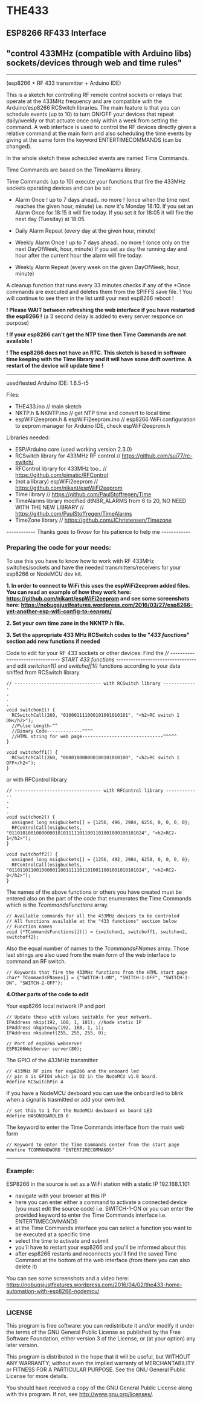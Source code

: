# THE433

## ESP8266 RF433 Interface
## "control 433MHz (compatible with Arduino libs) sockets/devices through web and time rules"

----------------
(esp8266 + RF 433 transmitter + Arduino IDE)

This is a sketch for controlling RF remote control sockets or relays that operate at the 433MHz frequency
and are compatible with the Arduino/esp8266 RCSwitch libraries.
The main feature is that you can schedule events (up to 10) to turn ON/OFF your devices that repeat daily/weekly
or that actuate once only within a week from setting the command.
A web interface is used to control the RF devices directly given a relative command at the main form and also 
scheduling the time events by giving at the same form the keyword ENTERTIMECOMMANDS (can be changed).

In the whole sketch these scheduled events are named Time Commands.

Time Commands are based on the TimeAlarms library.

Time Commands (up to 10) execute your functions that fire
the 433MHz sockets operating devices and can be set:

* Alarm Once ! up to 7 days ahead.. no more !
(once when the time next reaches the given hour, minute)
i.e. now it's Monday 18:10. If you set an Alarm Once for 18:15 it will fire today.
If you set it for 18:05 it will fire the next day (Tuesday) at 18:05.

* Daily Alarm Repeat
(every day at the given hour, minute)

* Weekly Alarm Once ! up to 7 days ahead.. no more !
(once only on the next DayOfWeek, hour, minute)
If you set as day the running day and hour after the current hour
the alarm will fire today.

* Weekly Alarm Repeat
(every week on the given DayOfWeek, hour, minute)


A cleanup function that runs every 33 minutes checks if any of the *Once commands
are executed and deletes them from the SPIFFS save file. 
! You will continue to see them in the list until your next esp8266 reboot !

**! Please WAIT between refreshing the web interface if you have restarted the esp8266 !**
(a 3 second delay is added to every server responce on purpose)

**! If your esp8266 can't get the NTP time then Time Commands are not available !**

**! The esp8266 does not have an RTC. This sketch is based in software time keeping
with the Time library and it will have some drift overtime. A restart of the device will update time !**

----------------

used/tested Arduino IDE: 1.6.5-r5

Files:
* THE433.ino // main sketch
* NKTP.h & NKNTP.ino // get NTP time and convert to local time
* espWiFi2eeprom.h & espWiFi2eeprom.ino // esp8266 WiFi configuration to eeprom manager for Arduino IDE, check espWiFi2eeprom.h

Libraries needed:
* ESP/Arduino core (used working version 2.3.0)
* RCSwitch library for 433MHz RF control // https://github.com/sui77/rc-switch/
* RFControl library for 433MHz too.. // https://github.com/pimatic/RFControl
* (not a library) espWiFi2eeprom  // https://github.com/nikant/espWiFi2eeprom
* Time library // https://github.com/PaulStoffregen/Time
* TimeAlarms library modified dtNBR_ALARMS from 6 to 20, NO NEED WITH THE NEW LIBRARY  // https://github.com/PaulStoffregen/TimeAlarms
* TimeZone library // https://github.com/JChristensen/Timezone

\------------ Thanks goes to fivosv for his patience to help me \------------

### Preparing the code for your needs:

To use this you have to know how to work with RF 433MHz switches/sockets and have
the needed transmitters/receivers for your esp8266 or NodeMCU dev kit.

**1. In order to connect to WiFi this uses the espWiFi2eeprom added files. You can read an example of how they work here: https://github.com/nikant/espWiFi2eeprom and see some screenshots here: https://nobugsjustfeatures.wordpress.com/2016/03/27/esp8266-yet-another-esp-wifi-config-to-eeprom/**

**2. Set your own time zone in the NKNTP.h file.**

**3. Set the appropriate 433 MHz RCSwitch codes to the "*433 functions*" section add new functions if needed**

Code to edit for your RF 433 sockets or other devices:
Find the *// -------------------------------- START 433 functions ---------------------------------*
and edit *switchon1()* and *switchoff1()* functions according to your data sniffed from RCSwitch library

    // -------------------------------- with RCSwitch library -------------
    .
    .
    .
    void switchon1() {
      RCSwitchCall(260, "010001111000101001010101", "<h2>RC switch 1 ON</h2>");
      //Pulse Length-^^ 
      //Binary Code-------------^^^^ 
      //HTML string for web page------------------------------^^^^^
    }
    
    void switchoff1() {
      RCSwitchCall(260, "000010000000100101010100", "<h2>RC switch 1 OFF</h2>");
    }

or with  RFControl library

    // -------------------------------- with RFControl library -------------
    .
    .
    .    
    void switchon2() {
      unsigned long nsigbuckets[] = {1256, 496, 2984, 6256, 0, 0, 0, 0};
      RFControlCall(nsigbuckets, "01101010010000000101011111011001101001000100101024", "<h2>RC2-1</h2>");
    }
    
    void switchoff2() {
      unsigned long nsigbuckets[] = {1256, 492, 2984, 6258, 0, 0, 0, 0};
      RFControlCall(nsigbuckets, "01101101100100000110011111011010011001001010101024", "<h2>RC2-0</h2>");
    }

The names of the above functions or others you have created must be entered also on the part of the code that enumerates the Time Commands which is the *TcommandsFunctions* array.

    // Available commands for all the 433MHz devices to be controled
    // All functions available at the "433 functions" section below
    // Function names
    void (*TCommandsFunctions[])() = {switchon1, switchoff1, switchon2, switchoff2};

Also the equal number of names to the *TcommandsFNames* array. Those last strings are also used from the main form of the web interface to command an RF switch.

    // Keywords that fire the 433MHz functions from the HTML start page
    char* TCommandsFNames[] = {"SWITCH-1-ON", "SWITCH-1-OFF", "SWITCH-2-ON", "SWITCH-2-OFF"};


**4.Other parts of the code to edit**

Your esp8266 local network IP and port

    // Update these with values suitable for your network.
    IPAddress nkip(192, 168, 1, 101); //Node static IP
    IPAddress nkgateway(192, 168, 1, 1);
    IPAddress nksubnet(255, 255, 255, 0);
    
    // Port of esp8266 webserver
    ESP8266WebServer server(80);

The GPIO of the 433MHz transmitter 

    // 433MHz RF pins for esp8266 and the onboard led
    // pin 4 is GPIO4 which is D2 in the NodeMCU v1.0 board.
    #define RCSwitchPin 4

If you have a NodeMCU devboard you can use the onboard led to blink when a signal is trasmitted
or add your own led.

    // set this to 1 for the NodeMCU devboard on board LED
    #define HASONBOARDLED 0

The keyword to enter the Time Commands interface from the main web form

    // Keyword to enter the Time Commands center from the start page
    #define TCOMMANDWORD "ENTERTIMECOMMANDS"




----------------

### Example: 

ESP8266 in the source is set as a WiFi station with a static IP 192.168.1.101

- navigate with your browser at this IP 
- here you can enter either a command to activate a connected device (you must edit the source code) i.e. SWITCH-1-ON
  or you can enter the provided keyword to enter the Time Commands interface i.e. ENTERTIMECOMMANDS
- at the Time Commands interface you can select a function you want to be executed at a specific time
- select the time to activate and submit
- you'll have to restart your esp8266 and you'll be informed about this
- after esp8266 restarts and reconnects you'll find the saved Time Command at the bottom of the web interface (from there you can also delete it)

You can see some screenshots and a video here: https://nobugsjustfeatures.wordpress.com/2016/04/02/the433-home-automation-with-esp8266-nodemcu/

----------------

### LICENSE

This program is free software: you can redistribute it and/or modify
it under the terms of the GNU General Public License as published by
the Free Software Foundation, either version 3 of the License, or
(at your option) any later version.

This program is distributed in the hope that it will be useful,
but WITHOUT ANY WARRANTY; without even the implied warranty of
MERCHANTABILITY or FITNESS FOR A PARTICULAR PURPOSE.  See the
GNU General Public License for more details.

You should have received a copy of the GNU General Public License
along with this program.  If not, see <http://www.gnu.org/licenses/>.
